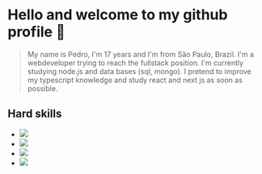 # Hello and welcome to my github profile 👋
> My name is Pedro, I'm 17 years and I'm from São Paulo, Brazil. I'm a webdeveloper trying to reach the fullstack position. I'm currently studying node.js and data bases (sql, mongo). I pretend to improve my typescript knowledge and study react and next js as soon as possible.

## Hard skills
<ul>
  <li><img src="https://img.shields.io/badge/HTML5-111111?style=for-the-badge&logo=html5&logoColor=FF8400"></li>
  <li><img src="https://img.shields.io/badge/CSS3-111111?style=for-the-badge&logo=css3&logoColor=0066FF"></li>
  <li><img src="https://img.shields.io/badge/Sass-111111?style=for-the-badge&logo=sass&logoColor=CC6699"></li>
  <li><img src="https://img.shields.io/badge/Javascript-111111?style=for-the-badge&logo=javascript&logoColor=FFFF00"></li>
</ul>

